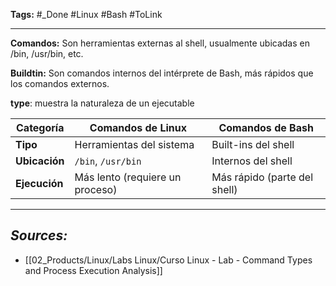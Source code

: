 **Tags:** #_Done 
#Linux #Bash #ToLink 
- - -

**Comandos:** Son herramientas externas al shell, usualmente ubicadas en /bin, /usr/bin, etc.

**Buildtin:** Son comandos internos del intérprete de Bash, más rápidos que los comandos externos.

**type**: muestra la naturaleza de un ejecutable 

| Categoría     | Comandos de Linux               | Comandos de Bash             |
| ------------- | ------------------------------- | ---------------------------- |
| **Tipo**      | Herramientas del sistema        | Built-ins del shell          |
| **Ubicación** | `/bin`, `/usr/bin`              | Internos del shell           |
| **Ejecución** | Más lento (requiere un proceso) | Más rápido (parte del shell) |
- - - 
## ***Sources:***
-  [[02_Products/Linux/Labs Linux/Curso Linux - Lab - Command Types and Process Execution Analysis]]